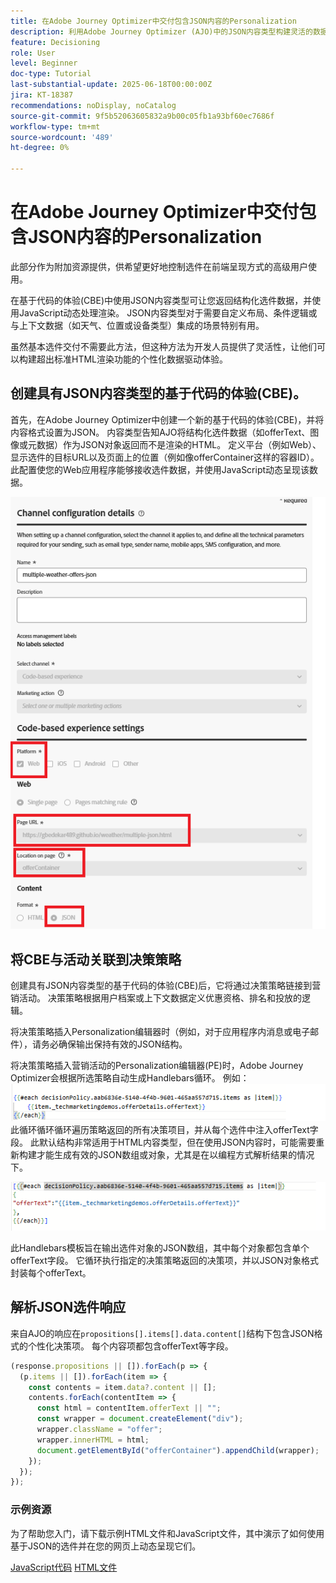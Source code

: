 ```yaml
---
title: 在Adobe Journey Optimizer中交付包含JSON内容的Personalization
description: 利用Adobe Journey Optimizer (AJO)中的JSON内容类型构建灵活的数据驱动型个性化体验。
feature: Decisioning
role: User
level: Beginner
doc-type: Tutorial
last-substantial-update: 2025-06-18T00:00:00Z
jira: KT-18387
recommendations: noDisplay, noCatalog
source-git-commit: 9f5b52063605832a9b00c05fb1a93bf60ec7686f
workflow-type: tm+mt
source-wordcount: '489'
ht-degree: 0%

---
```


# 在Adobe Journey Optimizer中交付包含JSON内容的Personalization

此部分作为附加资源提供，供希望更好地控制选件在前端呈现方式的高级用户使用。

在基于代码的体验(CBE)中使用JSON内容类型可让您返回结构化选件数据，并使用JavaScript动态处理渲染。 JSON内容类型对于需要自定义布局、条件逻辑或与上下文数据（如天气、位置或设备类型）集成的场景特别有用。

虽然基本选件交付不需要此方法，但这种方法为开发人员提供了灵活性，让他们可以构建超出标准HTML渲染功能的个性化数据驱动体验。

## 创建具有JSON内容类型的基于代码的体验(CBE)。

首先，在Adobe Journey Optimizer中创建一个新的基于代码的体验(CBE)，并将内容格式设置为JSON。 内容类型告知AJO将结构化选件数据（如offerText、图像或元数据）作为JSON对象返回而不是渲染的HTML。 定义平台（例如Web）、显示选件的目标URL以及页面上的位置（例如像offerContainer这样的容器ID）。 此配置使您的Web应用程序能够接收选件数据，并使用JavaScript动态呈现该数据。

![json-content-type](assets/cbe-json-content.png)

## 将CBE与活动关联到决策策略

创建具有JSON内容类型的基于代码的体验(CBE)后，它将通过决策策略链接到营销活动。 决策策略根据用户档案或上下文数据定义优惠资格、排名和投放的逻辑。

将决策策略插入Personalization编辑器时（例如，对于应用程序内消息或电子邮件），请务必确保输出保持有效的JSON结构。

将决策策略插入营销活动的Personalization编辑器(PE)时，Adobe Journey Optimizer会根据所选策略自动生成Handlebars循环。 例如：
![默认代码](assets/handlebar-code-default.png)
此循环循环循环遍历策略返回的所有决策项目，并从每个选件中注入offerText字段。 此默认结构非常适用于HTML内容类型，但在使用JSON内容时，可能需要重新构建才能生成有效的JSON数组或对象，尤其是在以编程方式解析结果的情况下。

![重构代码](assets/restructured-code.png)

此Handlebars模板旨在输出选件对象的JSON数组，其中每个对象都包含单个offerText字段。 它循环执行指定的决策策略返回的决策项，并以JSON对象格式封装每个offerText。

## 解析JSON选件响应

来自AJO的响应在`propositions[].items[].data.content[]`结构下包含JSON格式的个性化决策项。 每个内容项都包含offerText等字段。

```javascript
(response.propositions || []).forEach(p => {
  (p.items || []).forEach(item => {
    const contents = item.data?.content || [];
    contents.forEach(contentItem => {
      const html = contentItem.offerText || "";
      const wrapper = document.createElement("div");
      wrapper.className = "offer";
      wrapper.innerHTML = html;
      document.getElementById("offerContainer").appendChild(wrapper);
    });
  });
});
```

### 示例资源

为了帮助您入门，请下载示例HTML文件和JavaScript文件，其中演示了如何使用基于JSON的选件并在您的网页上动态呈现它们。

[JavaScript代码](assets/weather-related-offers-script-multiple-json.js)
[HTML文件](assets/multiple-json.html)